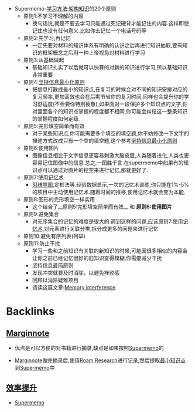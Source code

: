- Supermemo-[学习方法](<学习方法.md>):[架构知识](<架构知识.md>)的20个原则
    - 原则1:不学习不理解的内容
        - 换句话说,就是不要去学习只能通过死记硬背才能记住的内容.这样即使记住也没有任何意义.比如你去记忆一个电话号码等
    - 原则2:先学习,再记忆
        - 一定先要对材料的知识体系有明确的认识之后再进行知识抽取,要有知识的框架概念之后用一种上帝视角对材料进行学习
    - 原则3:从基础做起
        - 基础知识扎实了以后就可以快算的对新的知识进行学习,所以基础知识非常重要
    - 原则4:[坚持信息最小化原则](<坚持信息最小化原则.md>)
        - 把信息打散成最小的知识点,在复习的时候会对不同的知识安排对应的复习频率,更加高效也会在后期节省你的复习时间,同样也会提升你的学习舒适度(不会要你特别疲惫),如果面对一段保护多个知识点的文字,你对里面各个的知识点掌握的程度都不相同,你可能会纠结这一整条知识的掌握程度如何定级.
    - 原则5:完形填空简单而有效
        - 对于某些知识点,你可能需要多个填空的填空题,你不妨修改一下文字的描述方式改成只有一个空的填空题,这个参考[坚持信息最小化原则](<坚持信息最小化原则.md>)
    - 原则6:使用图片
        - 图像信息相比于文字信息更容易刺激大脑皮层,人类随着进化,人类也更容易记住图像中的信息.总之,一图胜千言.在supermemo中如果有的知识点可以通过对图片的挖空来进行记忆,那就更好了.
    - 原则7:使用[记忆术](<记忆术.md>)
        - [思维导图](<思维导图.md>),定桩法等.经验数据显示,一次的记忆术训练,你只能在1%-5%的项目中主动使用记忆术.随着时间的推移,使用记忆术就会变为本能.
    - 原则8:图形的完形填空一样实用
        - 这个结合了__原则5:完形填空简单而有效__ 和 __原则6:使用图片__
    - 原则9:避免集合
        - 对无序集合的记忆的难度是很大的.遇到这样的问题,应该原则7:使用[记忆术](<记忆术.md>),对元素进行关联分类,拆分成更多的问题来进行记忆
    - 原则10:避免有序列表(列举)
    - 原则11:防止干扰
        - 学习一些和之前知识有关联的新知识的时候,可能因很多相似的内容会让你之前已经记忆很好的旧知识变得模糊,你需要减少干扰
        - 坚持信息最简原则
        - 发现冲突就要及时消除，以避免挫败感
        - 回顾以消除疑难项目
        - 请读这篇文章:[Memory interference](https://www.supermemo.com/en/archives1990-2015/english/ol/ks)

# Backlinks
## [Marginnote](<Marginnote.md>)
- 优点是可以方便的对书籍进行摘录,缺点是如果按照[Supermemo](<Supermemo.md>)的

- [Marginnote](<Marginnote.md>)做完摘录后,使用[Roam Research](<Roam Research.md>)进行记录,然后提取[最小知识点](<最小知识点.md>)到[Supermemo](<Supermemo.md>)中

## [效率提升](<效率提升.md>)
- [Supermemo](<Supermemo.md>)

